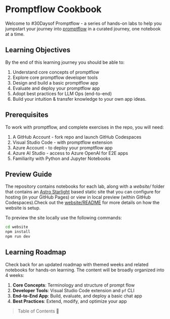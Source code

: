 # Promptflow Cookbook

Welcome to #30Daysof Promptflow - a series of hands-on labs to help you jumpstart your journey into [promptflow](https://github.com/microsoft/promptflow) in a curated journey, one notebook at a time.

## Learning Objectives

By the end of this learning journey you should be able to:
1. Understand core concepts of promptflow
2. Explore core promptflow developer tools
3. Design and build a basic promptflow app
4. Evaluate and deploy your promptflow app
5. Adopt best practices for LLM Ops (end-to-end)
6. Build your intuition & transfer knowledge to your own app ideas.

## Prerequisites

To work with promptflow, and complete exercises in the repo, you will need:
1. A GitHub Account - fork repo and launch GitHub Codespaces
1. Visual Studio Code - with promptflow extension
1. Azure Account - to deploy your promptflow app
1. Azure AI Studio - access to Azure OpenAI for E2E apps
1. Familiarity with Python and Jupyter Notebooks


## Preview Guide

The repository contains notebooks for each lab, along with a _website/_ folder that contains an [Astro Starlight](https://starlight.astro.build/getting-started/) based static site that you can configure for hosting (in your GitHub Pages) or view in local preview (within GitHub Codespaces).Check out the [website/README](website/README.md) for more details on how the website is setup.

To preview the site locally use the following commands:

```bash
cd website
npm install
npm run dev
```

## Learning Roadmap

Check back for an updated roadmap with themed weeks and related notebooks for hands-on learning. The content will be broadly organized into 4 weeks:
 1. **Core Concepts**: Terminology and structure of prompt flow
 1. **Developer Tools**: Visual Studio Code extension and `pf` CLI
 1. **End-to-End App**: Build, evaluate, and deploy a basic chat app
 1. **Best Practices**: Extend, modify, and optimize your app

> Table of Contents 🚧